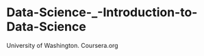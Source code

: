 Data-Science-_-Introduction-to-Data-Science
===========================================

University of Washington. Coursera.org
